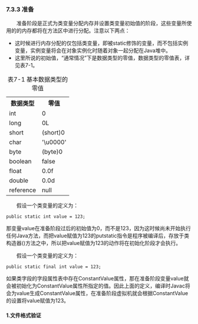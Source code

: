 ### 7.3.3 准备

　　准备阶段是正式为类变量分配内存并设置类变量初始值的阶段，这些变量所使用的的内存都将在方法区中进行分配。注意以下两点：

+ 这时候进行内存分配的仅包括类变量，即被static修饰的变量，而不包括实例变量，实例变量将会在对象实例化时随着对象一起分配在Java堆中。
+ 这里所说的初始值，“通常情况”下是数据类型的零值，数据类型的零值表，详见表7-1。

<table>
	<caption>表7-1 基本数据类型的零值</caption>
	<tr>
		<th>数据类型</th>
		<th>零值</th>
	</tr>
	<tr>
		<td>int</td>
		<td>0</td>
	</tr>
	<tr>
		<td>long</td>
		<td>0L</td>
	</tr>
	<tr>
		<td>short</td>
		<td>(short)0</td>
	</tr>
	<tr>
		<td>char</td>
		<td>'\u0000'</td>
	</tr>
	<tr>
		<td>byte</td>
		<td>(byte)0</td>
	</tr>
	<tr>
		<td>boolean</td>
		<td>false</td>
	</tr>
	<tr>
		<td>float</td>
		<td>0.0f</td>
	</tr>
	<tr>
		<td>double</td>
		<td>0.0d</td>
	</tr>
	<tr>
		<td>reference</td>
		<td>null</td>
	</tr>
</table>

　　假设一个类变量的定义为：

`
public static int value = 123;
`

那变量value在准备阶段过后的初始值为0，而不是123，因为这时候尚未开始执行任何Java方法，而把value赋值为123的putstatic指令是程序被编译后，存放于类构造器<clinit>()方法之中，所以把value赋值为123的动作将在初始化阶段才会执行。

　　假设一个类变量的定义为：

`
public static final int value = 123;
`

如果类字段的字段属性表中存在ConstantValue属性，那在准备阶段变量value就会被初始化为ConstantValue属性所指定的值。因此上面的定义，编译时Javac将会为value生成ConstantValue属性，在准备阶段虚拟机就会根据ConstantValue的设置将value赋值为123。





#### 1.文件格式验证